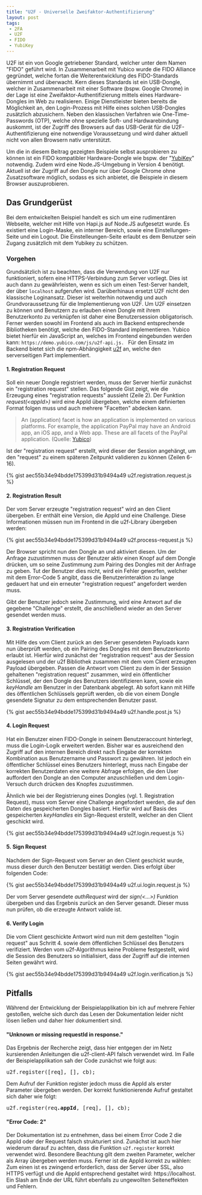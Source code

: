 ```yaml
---
title: "U2F - Universelle Zweifaktor-Authentifizierung"
layout: post
tags:
 - 2FA
 - U2F
 - FIDO
 - YubiKey
---
```


U2F ist ein von Google getriebener Standard, welcher unter dem Namen "FIDO" geführt wird. In Zusammenarbeit mit Yubico wurde die FIDO Alliance gegründet, welche fortan die Weiterentwicklung des FIDO-Standards übernimmt und überwacht. Kern dieses Standards ist ein USB-Dongle, welcher in Zusammenarbeit mit einer Software (bspw. Google Chrome) in der Lage ist eine Zweifaktor-Authentifizierung mittels eines Hardware-Dongles im Web zu realisieren. Einige Dienstleister bieten bereits die Möglichkeit an, den Login-Prozess mit Hilfe eines solchen USB-Dongles zusätzlich abzusichern. Neben den klassischen Verfahren wie One-Time-Passwords (OTP), welche ohne spezielle Soft- und Hardwarebindung auskommt, ist der Zugriff des Browsers auf das USB-Gerät für die U2F-Authentifizierung eine notwendige Voraussetzung und wird daher aktuell nicht von allen Browsern nativ unterstützt.

Um die in diesem Beitrag gezeigten Beispiele selbst ausprobieren zu können ist ein FIDO kompatibler Hardware-Dongle wie bspw. der "<a href="https://www.yubico.com/products/yubikey-hardware/yubikey4/">YubiKey</a>" notwendig. Zudem wird eine Node.JS-Umgebung in Version 4 benötigt. Aktuell ist der Zugriff auf den Dongle nur über Google Chrome ohne Zusatzsoftware möglich, sodass es sich anbietet, die Beispiele in diesem Browser auszuprobieren.
<h2>Das Grundgerüst</h2>
Bei dem entwickelten Beispiel handelt es sich um eine rudimentären Webseite, welcher mit Hilfe von Hapi.js auf Node.JS aufgesetzt wurde. Es existiert eine Login-Maske, ein interner Bereich, sowie eine Einstellungen-Seite und ein Logout. Die Einstelleungen-Seite erlaubt es dem Benutzer sein Zugang zusätzlich mit dem Yubikey zu schützen.
<h3>Vorgehen</h3>
Grundsätzlich ist zu beachten, dass die Verwendung von U2F nur funktioniert, sofern eine HTTPS-Verbindung zum Server vorliegt. Dies ist auch dann zu gewährleisten, wenn es sich um einen Test-Server handelt, der über <code>localhost</code> aufgerufen wird. Darüberhinaus ersetzt U2F nicht den klassische Loginansatz. Dieser ist weiterhin notwendig und auch Grundvoraussetzung für die Implementierung von U2F. Um U2F einsetzen zu können und Benutzern zu erlauben einen Dongle mit ihrem Benutzerkonto zu verknüpfen ist daher eine Benutzersession obligatorisch. Ferner werden sowohl im Frontend als auch im Backend entsprechende Bibliotheken benötigt, welche den FIDO-Standard implementieren. Yubico bietet hierfür ein JavaScript an, welches im Frontend eingebunden werden kann: <code>https://demo.yubico.com/js/u2f-api.js. </code> Für den Einsatz im Backend bietet sich die npm-Abhängigkeit <a href="https://www.npmjs.com/package/u2f">u2f</a> an, welche den serverseitigen Part implementiert.
<h4>1. Registration Request</h4>
Soll ein neuer Dongle registriert werden, muss der Server hierfür zunächst ein "registration request" stellen. Das folgende Gist zeigt, wie die Erzeugung eines "registration requests" aussieht (Zeile 2). Der Funktion <em>request(&lt;appId&gt;)</em> wird eine AppId übergeben, welche einem definierten Format folgen muss und auch mehrere "Facetten" abdecken kann.
<blockquote>An (application) facet is how an application is implemented on various platforms. For example, the application PayPal may have an Android app, an iOS app, and a Web app. These are all facets of the PayPal application. (Quelle: <a href="https://developers.yubico.com/U2F/App_ID.html">Yubico</a>)</blockquote>
Ist der "registration request" erstellt, wird dieser der Session angehängt, um den "request" zu einem späteren Zeitpunkt validieren zu können (Zeilen 6-16).

{% gist aec55b34e94bdde175399d31b9494a49 u2f.registration.request.js %}
<h4>2. Registration Result</h4>
Der vom Server erzeugte "registration request" wird an den Client übergeben. Er enthält eine Version, die AppId und eine Challenge. Diese Informationen müssen nun im Frontend in die u2f-Library übergeben werden:

{% gist aec55b34e94bdde175399d31b9494a49 u2f.process-request.js %}

Der Browser spricht nun den Dongle an und aktiviert diesen. Um der Anfrage zuzustimmen muss der Benutzer aktiv einen Knopf auf dem Dongle drücken, um so seine Zustimmung zum Pairing des Dongles mit der Anfrage zu geben. Tut der Benutzer dies nicht, wird ein Fehler geworfen, welcher mit dem Error-Code 5 angibt, dass die Benutzerinteraktion zu lange gedauert hat und ein erneuter "registration request" angefordert werden muss.

Gibt der Benutzer jedoch seine Zustimmung, wird eine Antwort auf die gegebene "Challenge" erstellt, die anschließend wieder an den Server gesendet werden muss.
<h4>3. Registration Verification</h4>
Mit Hilfe des vom Client zurück an den Server gesendeten Payloads kann nun überprüft werden, ob ein Pairing des Dongles mit dem Benutzerkonto erlaubt ist. Hierfür wird zunächst der "registration request" aus der Session ausgelesen und der u2f Bibliothek zusammen mit dem vom Client erzeugten Payload übergeben. Passen die Antwort vom Client zu dem in der Session gehaltenen "registration request" zusammen, wird ein öffentlicher Schlüssel, der den Dongle des Benutzers identifizieren kann, sowie ein <em>keyHandle</em> am Benutzer in der Datenbank abgelegt. Ab sofort kann mit Hilfe des öffentlichen Schlüssels geprüft werden, ob die von einem Dongle gesendete Signatur zu dem entsprechenden Benutzer passt.

{% gist aec55b34e94bdde175399d31b9494a49 u2f.handle.post.js %}
<h4>4. Login Request</h4>
Hat ein Benutzer einen FIDO-Dongle in seinem Benutzeraccount hinterlegt, muss die Login-Logik erweitert werden. Bisher war es ausreichend den Zugriff auf den internen Bereich direkt nach Eingabe der korrekten Kombination aus Benutzername und Passwort zu gewähren. Ist jedoch ein öffentlicher Schlüssel eines Benutzers hinterlegt, muss nach Eingabe der korrekten Benutzerdaten eine weitere Abfrage erfolgen, die den User auffordert den Dongle an den Computer anzuschließen und dem Login-Versuch durch drücken des Knopfes zuzustimmen.

Ähnlich wie bei der Registrierung eines Dongles (vgl. 1. Registration Request), muss vom Server eine Challenge angefordert werden, die auf den Daten des gespeicherten Dongles basiert. Hierfür wird auf Basis des gespeicherten <em>keyHandles</em> ein Sign-Request erstellt, welcher an den Client geschickt wird.

{% gist aec55b34e94bdde175399d31b9494a49 u2f.login.request.js %}
<h4>5. Sign Request</h4>
Nachdem der Sign-Request vom Server an den Client geschickt wurde, muss dieser durch den Benutzer bestätigt werden. Dies erfolgt über folgenden Code:

{% gist aec55b34e94bdde175399d31b9494a49 u2f.ui.login.request.js %}

Der vom Server gesendete <em>authRequest</em> wird der <em>sign(&lt;...&gt;)</em> Funktion übergeben und das Ergebnis zurück an den Server gesandt. Dieser muss nun prüfen, ob die erzeugte Antwort valide ist.
<h4>6. Verify Login</h4>
Die vom Client geschickte Antwort wird nun mit dem gestellten "login request" aus Schritt 4. sowie dem öffentlichen Schlüssel des Benutzers verifiziert. Werden vom u2f-Algorithmus keine Probleme festgestellt, wird die Session des Benutzers so initialisiert, dass der Zugriff auf die internen Seiten gewährt wird.

{% gist aec55b34e94bdde175399d31b9494a49 u2f.login.verification.js %}
<h2>Pitfalls</h2>
Während der Entwicklung der Beispielapplikation bin ich auf mehrere Fehler gestoßen, welche sich durch das Lesen der Dokumentation leider nicht lösen ließen und daher hier dokumentiert sind.
<h4>"Unknown or missing requestId in response."</h4>
Das Ergebnis der Recherche zeigt, dass hier entgegen der im Netz kursierenden Anleitungen die u2f-client-API falsch verwendet wird. Im Falle der Beispielapplikation sah der Code zunächst wie folgt aus:
<pre>u2f.register([req], [], cb);</pre>
Dem Aufruf der Funktion register jedoch muss die AppId als erster Parameter übergeben werden. Der korrekt funktionierende Aufruf gestaltet sich daher wie folgt:
<pre>u2f.register(req<strong>.appId</strong>, [req], [], cb);</pre>
<h4>"Error Code: 2"</h4>
Der Dokumentation ist zu entnehmen, dass bei einem Error Code 2 die AppId oder der Request falsch strukturiert sind. Zunächst ist auch hier wiederum darauf zu achten, dass die Funktion <code>u2f.register</code> korrekt verwendet wird. Besondere Beachtung gilt dem zweiten Parameter, welcher als Array übergeben werden muss. Ferner ist die AppId korrekt zu wählen: Zum einen ist es zwingend erforderlich, dass der Server über SSL, also HTTPS verfügt und die AppId entsprechend gestaltet wird: https://localhost. Ein Slash am Ende der URL führt ebenfalls zu ungewollten Seiteneffekten und Fehlern.